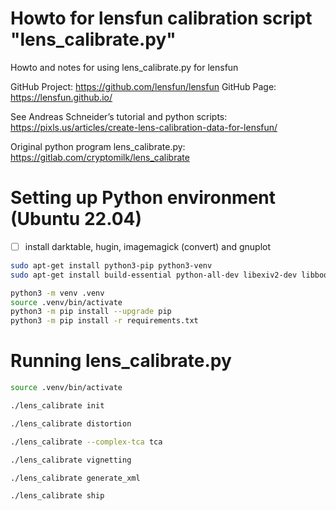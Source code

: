 # Howto for lensfun calibration script "lens_calibrate.py"
Howto and notes for using lens_calibrate.py for lensfun

GitHub Project: https://github.com/lensfun/lensfun GitHub Page: https://lensfun.github.io/

See Andreas Schneider’s tutorial and python scripts:
https://pixls.us/articles/create-lens-calibration-data-for-lensfun/

Original python program lens_calibrate.py:
https://gitlab.com/cryptomilk/lens_calibrate

# Setting up Python environment (Ubuntu 22.04)

- [ ] install darktable, hugin, imagemagick (convert) and gnuplot

```bash
sudo apt-get install python3-pip python3-venv
sudo apt-get install build-essential python-all-dev libexiv2-dev libboost-python-dev

python3 -m venv .venv
source .venv/bin/activate
python3 -m pip install --upgrade pip
python3 -m pip install -r requirements.txt
```


# Running lens_calibrate.py
```bash
source .venv/bin/activate

./lens_calibrate init

./lens_calibrate distortion

./lens_calibrate --complex-tca tca

./lens_calibrate vignetting

./lens_calibrate generate_xml

./lens_calibrate ship
```

